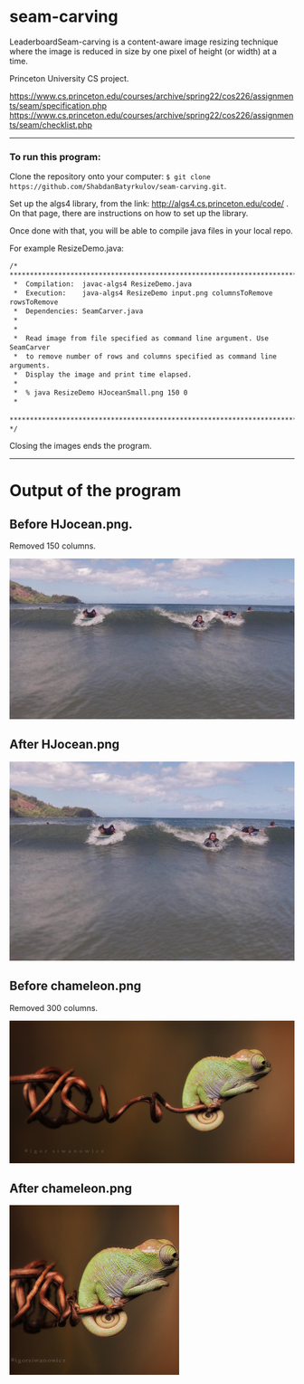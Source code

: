 # seam-carving
LeaderboardSeam-carving is a content-aware image resizing technique where the image is reduced in size by one pixel of height (or width) at a time.

Princeton University CS project.

https://www.cs.princeton.edu/courses/archive/spring22/cos226/assignments/seam/specification.php
https://www.cs.princeton.edu/courses/archive/spring22/cos226/assignments/seam/checklist.php

---

### To run this program:
Clone the repository onto your computer: `$ git clone https://github.com/ShabdanBatyrkulov/seam-carving.git`.

Set up the algs4 library, from the link:
http://algs4.cs.princeton.edu/code/ .
On that page, there are instructions on how to set up the library. 

Once done with that, you will be able to compile java files in your local repo.

For example ResizeDemo.java:
```
/* *****************************************************************************
 *  Compilation:  javac-algs4 ResizeDemo.java
 *  Execution:    java-algs4 ResizeDemo input.png columnsToRemove rowsToRemove
 *  Dependencies: SeamCarver.java
 *                
 *
 *  Read image from file specified as command line argument. Use SeamCarver
 *  to remove number of rows and columns specified as command line arguments.
 *  Display the image and print time elapsed.
 *
 *  % java ResizeDemo HJoceanSmall.png 150 0
 *
 **************************************************************************** */
 ```

Closing the images ends the program.

---

# Output of the program
## Before HJocean.png.      
Removed 150 columns.

![Before](https://github.com/ShabdanBatyrkulov/seam-carving/blob/main/output/Before_HJocean.png)
## After HJocean.png
![After](https://github.com/ShabdanBatyrkulov/seam-carving/blob/main/output/After_HJocean.png)


## Before chameleon.png
Removed 300 columns.

![Before](https://github.com/ShabdanBatyrkulov/seam-carving/blob/main/output/Before_chameleon.png)
## After chameleon.png
![After](https://github.com/ShabdanBatyrkulov/seam-carving/blob/main/output/After_chameleon.png)
